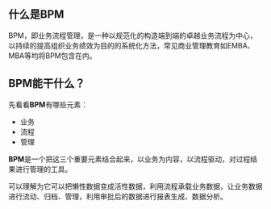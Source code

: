 ## 什么是BPM
BPM，即业务流程管理，是一种以规范化的构造端到端的卓越业务流程为中心，以持续的提高组织业务绩效为目的的系统化方法，常见商业管理教育如EMBA、MBA等均将BPM包含在内。

## BPM能干什么？
先看看**BPM**有哪些元素：

* 业务
* 流程
* 管理

**BPM**是一个把这三个重要元素结合起来，以业务为内容，以流程驱动，对过程结果进行管理的工具。

可以理解为它可以把懒性数据变成活性数据，利用流程承载业务数据，让业务数据进行流动、归档、管理，利用审批后的数据进行报表生成、数据分析。